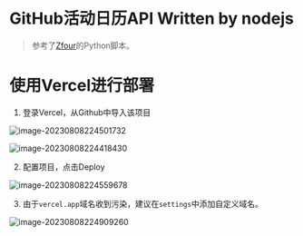 # GitHub活动日历API Written by nodejs
> 参考了[Zfour](https://github.com/Zfour)的Python脚本。
# 使用Vercel进行部署
1. 登录Vercel，从Github中导入该项目

![image-20230808224501732](C:\Users\Lappland\AppData\Roaming\Typora\typora-user-images\image-20230808224501732.png)

![image-20230808224418430](C:\Users\Lappland\AppData\Roaming\Typora\typora-user-images\image-20230808224418430.png)

2. 配置项目，点击Deploy

![image-20230808224559678](C:\Users\Lappland\AppData\Roaming\Typora\typora-user-images\image-20230808224559678.png)

3. 由于`vercel.app`域名收到污染，建议在`settings`中添加自定义域名。

![image-20230808224909260](C:\Users\Lappland\AppData\Roaming\Typora\typora-user-images\image-20230808224909260.png)